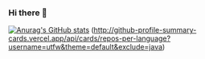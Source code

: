 ### Hi there 👋

<!--
**utfw/utfw** is a ✨ _special_ ✨ repository because its `README.md` (this file) appears on your GitHub profile.

Here are some ideas to get you started:

- 🔭 I’m currently working on ...
- 🌱 I’m currently learning ...
- 👯 I’m looking to collaborate on ...
- 🤔 I’m looking for help with ...
- 💬 Ask me about ...
- 📫 How to reach me: ...
- 😄 Pronouns: ...
- ⚡ Fun fact: ...
-->

[![Anurag's GitHub stats](https://github-readme-stats.vercel.app/api?username=utfw)](https://github.com/anuraghazra/github-readme-stats)
(http://github-profile-summary-cards.vercel.app/api/cards/repos-per-language?username=utfw&theme=default&exclude=java)

